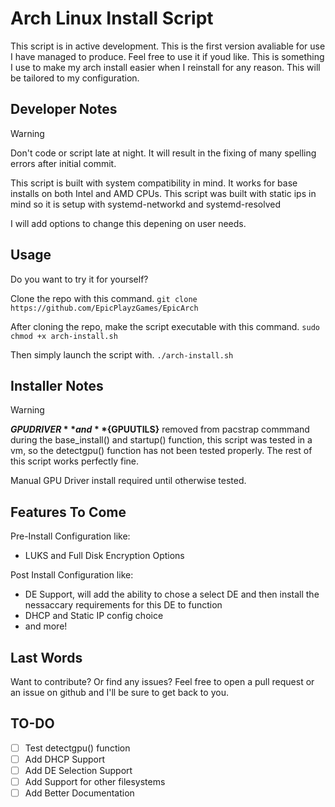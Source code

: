 # Arch Linux Install Script
This script is in active development. This is the first version avaliable for use I have managed to produce. Feel free to use it if youd like.
This is something I use to make my arch install easier when I reinstall for any reason. This will be tailored to my configuration.

## Developer Notes

>[!WARNING]
> Don't code or script late at night. It will result in the fixing of many spelling errors after initial commit.

This script is built with system compatibility in mind. It works for base installs on both Intel and AMD CPUs.
This script was built with static ips in mind so it is setup with systemd-networkd and systemd-resolved

I will add options to change this depening on user needs.

## Usage
Do you want to try it for yourself? 

Clone the repo with this command.
`git clone https://github.com/EpicPlayzGames/EpicArch`

After cloning the repo, make the script executable with this command.
`sudo chmod +x arch-install.sh`

Then simply launch the script with.
`./arch-install.sh`

## Installer Notes
>[!WARNING]
>**${GPUDRIVER}** and **${GPUUTILS}** removed from pacstrap commmand during the base_install() and startup() function, this script was tested in a vm, so the detectgpu() function has not been tested properly. 
The rest of this script works perfectly fine.

Manual GPU Driver install required until otherwise tested.

## Features To Come

Pre-Install Configuration like:
- LUKS and Full Disk Encryption Options

Post Install Configuration like:

- DE Support, will add the ability to chose a select DE and then install the nessaccary requirements for this DE to function
- DHCP and Static IP config choice
- and more!

## Last Words

Want to contribute? Or find any issues? Feel free to open a pull request or an issue on github and I'll be sure to get back to you.

## TO-DO
- [ ] Test detectgpu() function
- [ ] Add DHCP Support
- [ ] Add DE Selection Support
- [ ] Add Support for other filesystems
- [ ] Add Better Documentation
